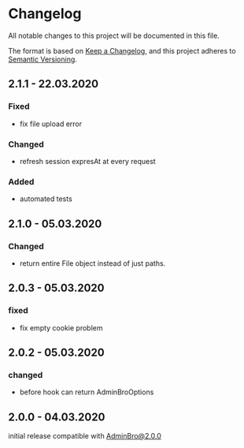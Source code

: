 # Changelog
All notable changes to this project will be documented in this file.

The format is based on [Keep a Changelog](https://keepachangelog.com/en/1.0.0/),
and this project adheres to [Semantic Versioning](https://semver.org/spec/v2.0.0.html).

## 2.1.1 - 22.03.2020

### Fixed

* fix file upload error

### Changed

* refresh session expresAt at every request

### Added

* automated tests

## 2.1.0 - 05.03.2020

### Changed

* return entire File object instead of just paths.

## 2.0.3 - 05.03.2020

### fixed

* fix empty cookie problem

## 2.0.2 - 05.03.2020

### changed

* before hook can return AdminBroOptions

## 2.0.0 - 04.03.2020

initial release compatible with AdminBro@2.0.0
